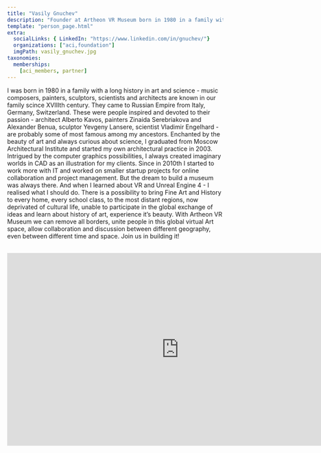 ```yaml
---
title: "Vasily Gnuchev"
description: "Founder at Artheon VR Museum born in 1980 in a family with a long history in art and science."
template: "person_page.html"
extra:
  socialLinks: { LinkedIn: "https://www.linkedin.com/in/gnuchev/"}
  organizations: ["aci,foundation"]
  imgPath: vasily_gnuchev.jpg
taxonomies:
  memberships:
    [aci_members, partner]
---
```


I was born in 1980 in a family with a long history in art and science - music composers, painters, sculptors, scientists and architects are known in our family scince XVIIIth century. They came to Russian Empire from Italy, Germany, Switzerland. These were people inspired and devoted to their passion - architect Alberto Kavos, painters Zinaida Serebriakova and Alexander Benua, sculptor Yevgeny Lansere, scientist Vladimir Engelhard - are probably some of most famous among my ancestors. Enchanted by the beauty of art and always curious about science, I graduated from Moscow Architectural Institute and started my own architectural practice in 2003. Intrigued by the computer graphics possibilities, I always created imaginary worlds in CAD as an illustration for my clients. Since in 2010th I started to work more with IT and worked on smaller startup projects for online collaboration and project management. But the dream to build a museum was always there. And when I learned about VR and Unreal Engine 4 - I realised what I should do. There is a possibility to bring Fine Art and History to every home, every school class, to the most distant regions, now deprivated of cultural life, unable to participate in the global exchange of ideas and learn about history of art, experience it’s beauty. With Artheon VR Museum we can remove all borders, unite people in this global virtual Art space, allow collaboration and discussion between different geography, even between different time and space. Join us in building it!

<BR>
<div class="aspect-w-16 aspect-h-9">
<iframe src="https://player.vimeo.com/video/412681304" width="800" height="450" frameborder="0" allow="autoplay; fullscreen" allowfullscreen></iframe>
</div>
<BR>
